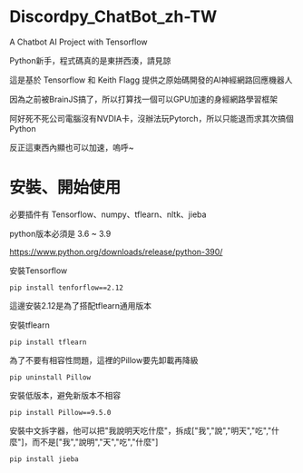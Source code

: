 # Discordpy_ChatBot_zh-TW
A Chatbot AI Project with Tensorflow

Python新手，程式碼真的是東拼西湊，請見諒

這是基於 Tensorflow 和 Keith Flagg 提供之原始碼開發的AI神經網路回應機器人

因為之前被BrainJS搞了，所以打算找一個可以GPU加速的身經網路學習框架

阿好死不死公司電腦沒有NVDIA卡，沒辦法玩Pytorch，所以只能退而求其次搞個Python

反正這東西內顯也可以加速，嗚呼~

# 安裝、開始使用
必要插件有 Tensorflow、numpy、tflearn、nltk、jieba

python版本必須是 3.6 ~ 3.9

https://www.python.org/downloads/release/python-390/

安裝Tensorflow
```
pip install tenforflow==2.12
```

這邊安裝2.12是為了搭配tflearn通用版本

安裝tflearn
```
pip install tflearn
```

為了不要有相容性問題，這裡的Pillow要先卸載再降級
```
pip uninstall Pillow
```

安裝低版本，避免新版本不相容
```
pip install Pillow==9.5.0
```

安裝中文拆字器，他可以把"我說明天吃什麼"，拆成["我","說","明天","吃","什麼"]，而不是["我","說明","天","吃","什麼"]
```
pip install jieba
```
